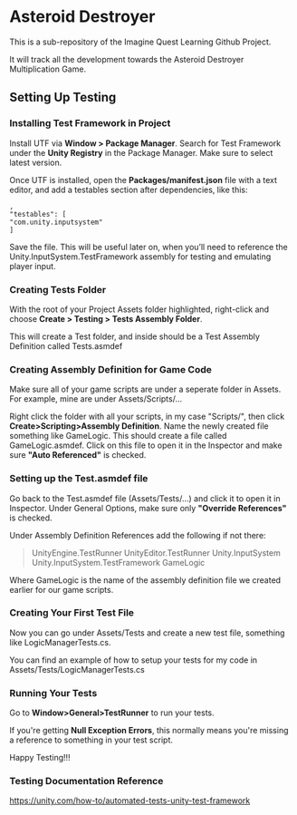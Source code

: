 # Asteroid Destroyer

This is a sub-repository of the Imagine Quest Learning Github Project.

It will track all the development towards the Asteroid Destroyer Multiplication Game.


## Setting Up Testing 

### Installing Test Framework in Project
Install UTF via **Window > Package Manager**. Search for Test Framework under the **Unity Registry** in the Package Manager. Make sure to select latest version.

Once UTF is installed, open the **Packages/manifest.json** file with a text editor, and add a testables section after dependencies, like this:

```
,
"testables": [
"com.unity.inputsystem"
]
```

Save the file. This will be useful later on, when you’ll need to reference the Unity.InputSystem.TestFramework assembly for testing and emulating player input.

### Creating Tests Folder

With the root of your Project Assets folder highlighted, right-click and choose **Create > Testing > Tests Assembly Folder**.

This will create a Test folder, and inside should be a Test Assembly Definition called Tests.asmdef

### Creating Assembly Definition for Game Code

Make sure all of your game scripts are under a seperate folder in Assets. For example, mine are under Assets/Scripts/...

Right click the folder with all your scripts, in my case "Scripts/", then click **Create>Scripting>Assembly Definition**. Name the newly created file something like GameLogic. This should create a file called GameLogic.asmdef. Click on this file to open it in the Inspector and make sure **"Auto Referenced"** is checked.

### Setting up the Test.asmdef file
Go back to the Test.asmdef file (Assets/Tests/...) and click it to open it in Inspector. Under General Options, make sure only **"Override References"** is checked. 

Under Assembly Definition References add the following if not there:
> UnityEngine.TestRunner
> UnityEditor.TestRunner
> Unity.InputSystem
> Unity.InputSystem.TestFramework
> GameLogic

Where GameLogic is the name of the assembly definition file we created earlier for our game scripts. 

### Creating Your First Test File
Now you can go under Assets/Tests and create a new test file, something like LogicManagerTests.cs. 

You can find an example of how to setup your tests for my code in Assets/Tests/LogicManagerTests.cs

### Running Your Tests
Go to **Window>General>TestRunner** to run your tests. 

If you're getting **Null Exception Errors**, this normally means you're missing a reference to something in your test script.

Happy Testing!!!

### Testing Documentation Reference
https://unity.com/how-to/automated-tests-unity-test-framework
